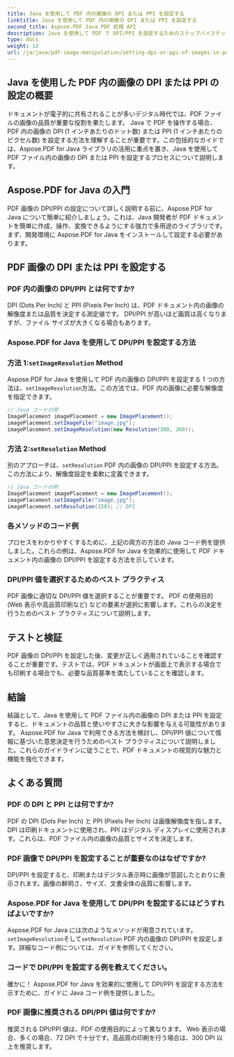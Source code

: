 ```yaml
---
title: Java を使用して PDF 内の画像の DPI または PPI を設定する
linktitle: Java を使用して PDF 内の画像の DPI または PPI を設定する
second_title: Aspose.PDF Java PDF 処理 API
description: Java を使用して PDF で DPI/PPI を設定するためのステップバイステップ ガイドを使用して、PDF の画質を最適化します。印刷およびデジタル表示用にドキュメントを強化する方法を学びます。
type: docs
weight: 12
url: /ja/java/pdf-image-manipulation/setting-dpi-or-ppi-of-images-in-pdf-using-java/
---
```


## Java を使用した PDF 内の画像の DPI または PPI の設定の概要

ドキュメントが電子的に共有されることが多いデジタル時代では、PDF ファイルの画像の品質が重要な役割を果たします。 Java で PDF を操作する場合、PDF 内の画像の DPI (1 インチあたりのドット数) または PPI (1 インチあたりのピクセル数) を設定する方法を理解することが重要です。この包括的なガイドでは、Aspose.PDF for Java ライブラリの活用に重点を置き、Java を使用して PDF ファイル内の画像の DPI または PPI を設定するプロセスについて説明します。

## Aspose.PDF for Java の入門

PDF 画像の DPI/PPI の設定について詳しく説明する前に、Aspose.PDF for Java について簡単に紹介しましょう。これは、Java 開発者が PDF ドキュメントを簡単に作成、操作、変換できるようにする強力で多用途のライブラリです。まず、開発環境に Aspose.PDF for Java をインストールして設定する必要があります。

## PDF 画像の DPI または PPI を設定する

### PDF 内の画像の DPI/PPI とは何ですか?

DPI (Dots Per Inch) と PPI (Pixels Per Inch) は、PDF ドキュメント内の画像の解像度または品質を決定する測定値です。 DPI/PPI が高いほど画質は高くなりますが、ファイル サイズが大きくなる場合もあります。

### Aspose.PDF for Java を使用して DPI/PPI を設定する方法

### 方法 1:`setImageResolution` Method

 Aspose.PDF for Java を使用して PDF 内の画像の DPI/PPI を設定する 1 つの方法は、`setImageResolution`方法。この方法では、PDF 内の画像に必要な解像度を指定できます。

```java
// Java コードの例
ImagePlacement imagePlacement = new ImagePlacement();
imagePlacement.setImageFile("image.jpg");
imagePlacement.setImageResolution(new Resolution(300, 300));
```

### 方法 2:`setResolution` Method

別のアプローチは、`setResolution` PDF 内の画像の DPI/PPI を設定する方法。この方法により、解像度設定を柔軟に定義できます。

```java
// Java コードの例
ImagePlacement imagePlacement = new ImagePlacement();
imagePlacement.setImageFile("image.jpg");
imagePlacement.setResolution(150); // DPI
```

### 各メソッドのコード例

プロセスをわかりやすくするために、上記の両方の方法の Java コード例を提供しました。これらの例は、Aspose.PDF for Java を効果的に使用して PDF ドキュメント内の画像の DPI/PPI を設定する方法を示しています。

### DPI/PPI 値を選択するためのベスト プラクティス

PDF 画像に適切な DPI/PPI 値を選択することが重要です。 PDF の使用目的 (Web 表示や高品質印刷など) などの要素が選択に影響します。これらの決定を行うためのベスト プラクティスについて説明します。

## テストと検証

PDF 画像の DPI/PPI を設定した後、変更が正しく適用されていることを確認することが重要です。テストでは、PDF ドキュメントが画面上で表示する場合でも印刷する場合でも、必要な品質基準を満たしていることを確認します。

## 結論

結論として、Java を使用して PDF ファイル内の画像の DPI または PPI を設定すると、ドキュメントの品質と使いやすさに大きな影響を与える可能性があります。 Aspose.PDF for Java で利用できる方法を検討し、DPI/PPI 値について情報に基づいた意思決定を行うためのベスト プラクティスについて説明しました。これらのガイドラインに従うことで、PDF ドキュメントの視覚的な魅力と機能を強化できます。

## よくある質問

### PDF の DPI と PPI とは何ですか?

PDF の DPI (Dots Per Inch) と PPI (Pixels Per Inch) は画像解像度を指します。 DPI は印刷ドキュメントに使用され、PPI はデジタル ディスプレイに使用されます。これらは、PDF ファイル内の画像の品質とサイズを決定します。

### PDF 画像で DPI/PPI を設定することが重要なのはなぜですか?

DPI/PPI を設定すると、印刷またはデジタル表示時に画像が意図したとおりに表示されます。画像の鮮明さ、サイズ、文書全体の品質に影響します。

### Aspose.PDF for Java を使用して DPI/PPI を設定するにはどうすればよいですか?

 Aspose.PDF for Java には次のようなメソッドが用意されています。`setImageResolution`そして`setResolution` PDF 内の画像の DPI/PPI を設定します。詳細なコード例については、ガイドを参照してください。

### コードで DPI/PPI を設定する例を教えてください。

確かに！ Aspose.PDF for Java を効果的に使用して DPI/PPI を設定する方法を示すために、ガイドに Java コード例を提供しました。

### PDF 画像に推奨される DPI/PPI 値は何ですか?

推奨される DPI/PPI 値は、PDF の使用目的によって異なります。 Web 表示の場合、多くの場合、72 DPI で十分です。高品質の印刷を行う場合は、300 DPI 以上を推奨します。